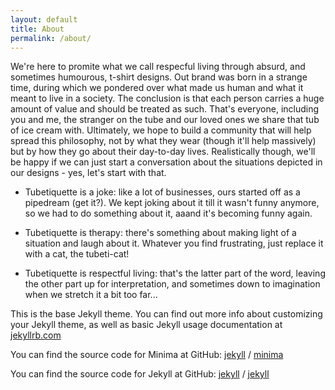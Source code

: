 ```yaml
---
layout: default
title: About
permalink: /about/
---
```


We're here to promite what we call respecful living through absurd, and sometimes humourous, t-shirt designs. Out brand was born in a strange time, during which we pondered over what made us human and what it meant to live in a society. The conclusion is that each person carries a huge amount of value and should be treated as such. That's everyone, including you and me, the stranger on the tube and our loved ones we share that tub of ice cream with. Ultimately, we hope to build a community that will help spread this philosophy, not by what they wear (though it'll help massively) but by how they go about their day-to-day lives. Realistically though, we'll be happy if we can just start a conversation about the situations depicted in our designs - yes, let's start with that. 

* Tubetiquette is a joke: like a lot of businesses, ours started off as a pipedream (get it?). We kept joking about it till it wasn't funny anymore, so we had to do something about it, aaand it's becoming funny again. 

* Tubetiquette is therapy: there's something about making light of a situation and laugh about it. Whatever you find frustrating, just replace it with a cat, the tubeti-cat!

* Tubetiquette is respectful living: that's the latter part of the word, leaving the other part up for interpretation, and sometimes down to imagination when we stretch it a bit too far... 


This is the base Jekyll theme. You can find out more info about customizing your Jekyll theme, as well as basic Jekyll usage documentation at [jekyllrb.com](https://jekyllrb.com/)

You can find the source code for Minima at GitHub:
[jekyll][jekyll-organization] /
[minima](https://github.com/jekyll/minima)

You can find the source code for Jekyll at GitHub:
[jekyll][jekyll-organization] /
[jekyll](https://github.com/jekyll/jekyll)


[jekyll-organization]: https://github.com/jekyll
